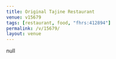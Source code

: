 ```yaml
---
title: Original Tajine Restaurant
venue: v15679
tags: [restaurant, food, "fhrs:412894"]
permalink: /v/15679/
layout: venue
---
```

null